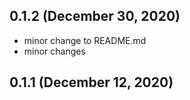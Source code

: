 ## 0.1.2 (December 30, 2020)
  - minor change to README.md
  - minor changes

## 0.1.1 (December 12, 2020)


